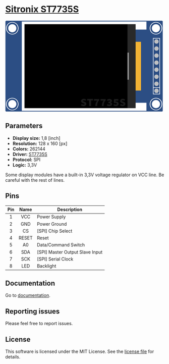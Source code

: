 # [Sitronix ST7735S](http://www.sitronix.com.tw/en/product/Driver/mobile_display.html)
[![ST7735S png](documentation/img/st7735s-small.png)](documentation/img/st7735s-full.png)

## Parameters
* **Display size:** 1,8 [inch]
* **Resolution:** 128 x 160 [px]
* **Colors:** 262144
* **Driver:** [ST7735S](documentation/datasheet/st7735s_datasheet_v1.4.pdf)
* **Protocol:** SPI
* **Logic:** 3,3V

Some display modules have a built-in 3,3V voltage regulator on VCC line.
Be careful with the rest of lines.

## Pins
| Pin | Name | Description |
| :---: | :---: | --- |
| 1 | VCC | Power Supply |
| 2 | GND | Power Ground |
| 3 | CS | [SPI] Chip Select |
| 4 | RESET | Reset |
| 5 | A0 | Data/Command Switch |
| 6 | SDA | [SPI] Master Output Slave Input |
| 7 | SCK | [SPI] Serial Clock |
| 8 | LED | Backlight |

## Documentation
Go to [documentation](documentation/readme.md).

## Reporting issues
Please feel free to report issues.

## License
This software is licensed under the MIT License. See the [license file](license.txt) for details.
